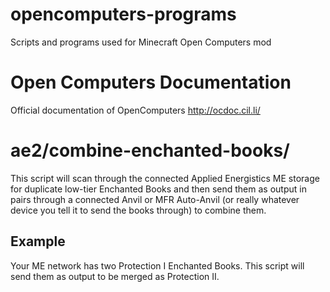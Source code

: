 # opencomputers-programs
Scripts and programs used for Minecraft Open Computers mod

# Open Computers Documentation
Official documentation of OpenComputers http://ocdoc.cil.li/

# ae2/combine-enchanted-books/
This script will scan through the connected Applied Energistics ME storage for duplicate low-tier Enchanted Books and then send them as output in pairs through a connected Anvil or MFR Auto-Anvil (or really whatever device you tell it to send the books through) to combine them.

## Example
Your ME network has two Protection I Enchanted Books. This script will send them as output to be merged as Protection II.
